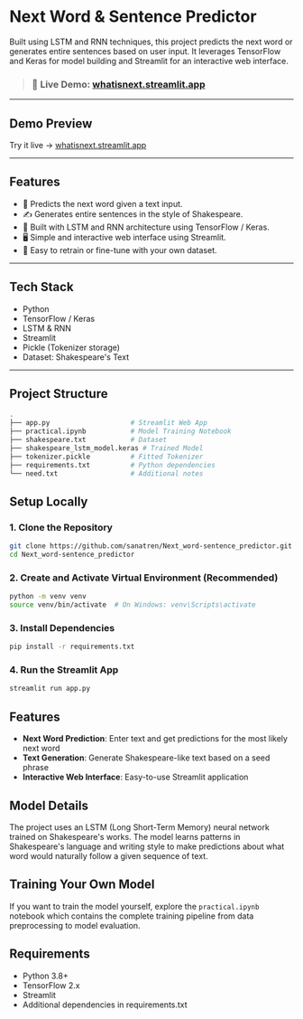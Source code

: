 # Next Word & Sentence Predictor

Built using LSTM and RNN techniques, this project predicts the next word or generates entire sentences based on user input. It leverages TensorFlow and Keras for model building and Streamlit for an interactive web interface.

> ### 🔗 Live Demo: [whatisnext.streamlit.app](https://whatisnext.streamlit.app/)

---

## Demo Preview

Try it live → [whatisnext.streamlit.app](https://whatisnext.streamlit.app/)

---

## Features

- 🔮 Predicts the next word given a text input.
- ✍️ Generates entire sentences in the style of Shakespeare.
- 🧠 Built with LSTM and RNN architecture using TensorFlow / Keras.
- 🖥️ Simple and interactive web interface using Streamlit.
- 🔄 Easy to retrain or fine-tune with your own dataset.

---

## Tech Stack

- Python
- TensorFlow / Keras
- LSTM & RNN
- Streamlit
- Pickle (Tokenizer storage)
- Dataset: Shakespeare's Text

---

## Project Structure
```bash
.
├── app.py                    # Streamlit Web App
├── practical.ipynb           # Model Training Notebook
├── shakespeare.txt           # Dataset
├── shakespeare_lstm_model.keras # Trained Model
├── tokenizer.pickle          # Fitted Tokenizer
├── requirements.txt          # Python dependencies
└── need.txt                  # Additional notes
```

## Setup Locally

### 1. Clone the Repository
```bash
git clone https://github.com/sanatren/Next_word-sentence_predictor.git
cd Next_word-sentence_predictor
```

### 2. Create and Activate Virtual Environment (Recommended)
```bash
python -m venv venv
source venv/bin/activate  # On Windows: venv\Scripts\activate
```

### 3. Install Dependencies
```bash
pip install -r requirements.txt
```

### 4. Run the Streamlit App
```bash
streamlit run app.py
```

## Features

- **Next Word Prediction**: Enter text and get predictions for the most likely next word
- **Text Generation**: Generate Shakespeare-like text based on a seed phrase
- **Interactive Web Interface**: Easy-to-use Streamlit application

## Model Details

The project uses an LSTM (Long Short-Term Memory) neural network trained on Shakespeare's works. The model learns patterns in Shakespeare's language and writing style to make predictions about what word would naturally follow a given sequence of text.

## Training Your Own Model

If you want to train the model yourself, explore the `practical.ipynb` notebook which contains the complete training pipeline from data preprocessing to model evaluation.

## Requirements

- Python 3.8+
- TensorFlow 2.x
- Streamlit
- Additional dependencies in requirements.txt
